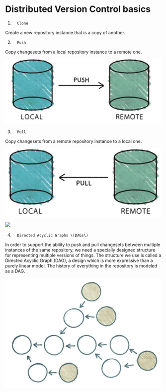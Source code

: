 # Distributed Version Control basics

1.       Clone

Create a new repository instance that is a copy of another.

2.       Push

Copy changesets from a local repository instance to a remote one.

![](../../.gitbook/assets/image%20%2838%29.png)

3.       Pull

Copy changesets from a remote repository instance to a local one.

![](../../.gitbook/assets/image%20%28117%29.png)

![](file:///C:/Users/plapt/AppData/Local/Temp/msohtmlclip1/01/clip_image002.png)

4.       Directed Acyclic Graphs \(DAGs\)

In order to support the ability to push and pull changesets between multiple instances of the same repository, we need a specially designed structure for representing multiple versions of things. The structure we use is called a Directed Acyclic Graph \(DAG\), a design which is more expressive than a purely linear model. The history of everything in the repository is modeled as a DAG.

![](../../.gitbook/assets/image%20%2874%29.png)

